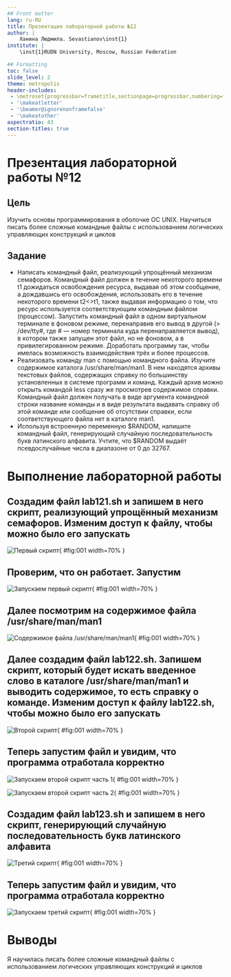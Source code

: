 ```yaml
---
## Front matter
lang: ru-RU
title: Презентация лабораторной работы №12
author: |
	Ханина Людмила. Sevastianov\inst{1}
institute: |
	\inst{1}RUDN University, Moscow, Russian Federation

## Formatting
toc: false
slide_level: 2
theme: metropolis
header-includes: 
 - \metroset{progressbar=frametitle,sectionpage=progressbar,numbering=fraction}
 - '\makeatletter'
 - '\beamer@ignorenonframefalse'
 - '\makeatother'
aspectratio: 43
section-titles: true
---
```


# Презентация лабораторной работы №12

## Цель

Изучить основы программирования в оболочке ОС UNIX. Научиться писать более сложные командные файлы с использованием логических управляющих конструкций и циклов

## Задание

* Написать командный файл, реализующий упрощённый механизм семафоров. Командный файл должен в течение некоторого времени t1 дожидаться освобождения ресурса, выдавая об этом сообщение, а дождавшись его освобождения, использовать его в течение некоторого времени t2<>t1, также выдавая информацию о том, что ресурс используется соответствующим командным файлом (процессом). Запустить командный файл в одном виртуальном терминале в фоновом режиме, перенаправив его вывод в другой (> /dev/tty#, где # — номер терминала куда перенаправляется вывод), в котором также запущен этот файл, но не фоновом, а в привилегированном режиме. Доработать программу так, чтобы имелась возможность взаимодействия трёх и более процессов.
* Реализовать команду man с помощью командного файла. Изучите содержимое каталога /usr/share/man/man1. В нем находятся архивы текстовых файлов, содержащих справку по большинству установленных в системе программ и команд. Каждый архив можно открыть командой less сразу же просмотрев содержимое справки. Командный файл должен получать в виде аргумента командной строки название команды и в виде результата выдавать справку об этой команде или сообщение об отсутствии справки, если соответствующего файла нет в каталоге man1.
* Используя встроенную переменную $RANDOM, напишите командный файл, генерирующий случайную последовательность букв латинского алфавита. Учтите, что $RANDOM выдаёт псевдослучайные числа в диапазоне от 0 до 32767.

# Выполнение лабораторной работы

## Cоздадим файл lab121.sh и запишем в него скрипт, реализующий упрощённый механизм семафоров. Изменим доступ к файлу, чтобы можно было его запускать

![Первый скрипт](image/1.1.png){ #fig:001 width=70% }

##  Проверим, что он работает. Запустим

![Запускаем первый скрипт](image/1.2.png){ #fig:001 width=70% }

##  Далее посмотрим на содержимое файла /usr/share/man/man1

![Cодержимое файла /usr/share/man/man1](image/2.1.png){ #fig:001 width=70% }

## Далее создадим файл lab122.sh. Запишем скрипт, который будет искать введенное слово в каталоге /usr/share/man/man1 и выводить содержимое, то есть справку о команде. Изменим доступ к файлу lab122.sh, чтобы можно было его запускать

![Второй скрипт](image/2.2.png){ #fig:001 width=70% }

## Теперь запустим файл и увидим, что программа отработала корректно

![Запускаем второй скрипт часть 1](image/2.3.png){ #fig:001 width=70% }

![Запускаем второй скрипт часть 2](image/2.4.png){ #fig:001 width=70% }

## Cоздадим файл lab123.sh и запишем в него скрипт, генерирующий случайную последовательность букв латинского алфавита

![Третий скрипт](image/4.1.png){ #fig:001 width=70% }

## Теперь запустим файл и увидим, что программа отработала корректно

![Запускаем третий скрипт](image/4.2.png){ #fig:001 width=70% }

# Выводы

Я научилась писать более сложные командный файлы с использованием логических управляющих конструкций и циклов
